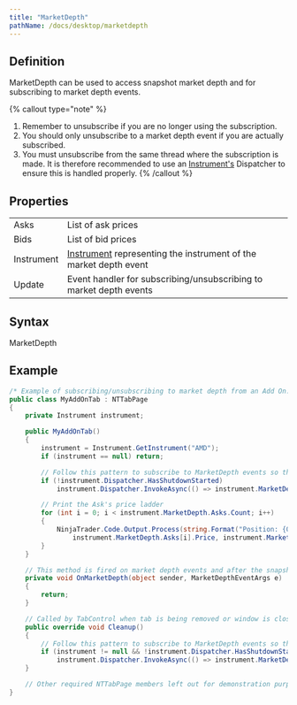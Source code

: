 ```yaml
---
title: "MarketDepth"
pathName: /docs/desktop/marketdepth
---
```


## Definition

MarketDepth can be used to access snapshot market depth and for subscribing to market depth events.

{% callout type="note" %}

1. Remember to unsubscribe if you are no longer using the subscription.  
2. You should only unsubscribe to a market depth event if you are actually subscribed.  
3. You must unsubscribe from the same thread where the subscription is made. It is therefore recommended to use an [Instrument's](/docs/desktop/instrument) Dispatcher to ensure this is handled properly.
{% /callout %}

## Properties

|  |  |
| --- | --- |
| Asks | List of ask prices |
| Bids | List of bid prices |
| Instrument | [Instrument](/docs/desktop/instrument) representing the instrument of the market depth event |
| Update | Event handler for subscribing/unsubscribing to market depth events |

## Syntax

MarketDepth

## Example

```csharp
/* Example of subscribing/unsubscribing to market depth from an Add On. */
public class MyAddOnTab : NTTabPage
{
    private Instrument instrument;

    public MyAddOnTab()
    {
        instrument = Instrument.GetInstrument("AMD");
        if (instrument == null) return;

        // Follow this pattern to subscribe to MarketDepth events so they may be unsubscribed from the same instrument thread
        if (!instrument.Dispatcher.HasShutdownStarted)
            instrument.Dispatcher.InvokeAsync(() => instrument.MarketDepth.Update += OnMarketDepth);

        // Print the Ask's price ladder
        for (int i = 0; i < instrument.MarketDepth.Asks.Count; i++)
        {
            NinjaTrader.Code.Output.Process(string.Format("Position: {0} Price: {1} Volume: {2}", i,
                instrument.MarketDepth.Asks[i].Price, instrument.MarketDepth.Asks[i].Volume), PrintTo.OutputTab1);
        }
    }

    // This method is fired on market depth events and after the snapshot data is updated.
    private void OnMarketDepth(object sender, MarketDepthEventArgs e)
    {
        return;
    }

    // Called by TabControl when tab is being removed or window is closed
    public override void Cleanup()
    {
        // Follow this pattern to subscribe to MarketDepth events so they may be unsubscribed from the same instrument thread
        if (instrument != null && !instrument.Dispatcher.HasShutdownStarted)
            instrument.Dispatcher.InvokeAsync(() => instrument.MarketDepth.Update -= OnMarketDepth);
    }

    // Other required NTTabPage members left out for demonstration purposes. Be sure to add them in your own code.
}
```
